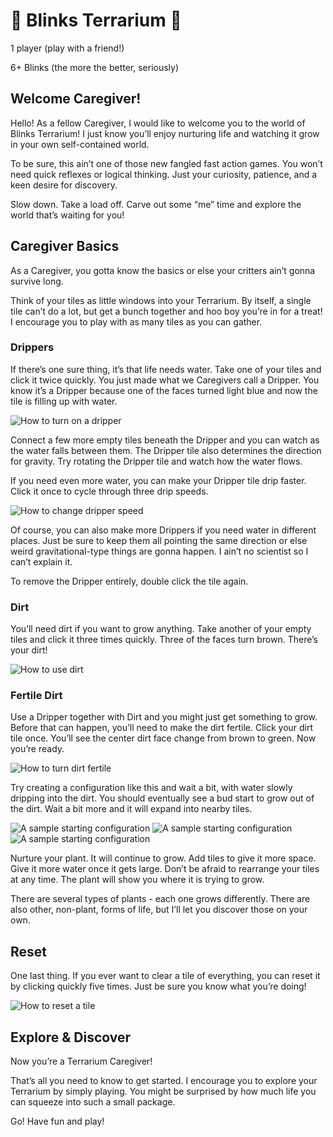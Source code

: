 # :herb: Blinks Terrarium :herb:

1 player (play with a friend!)

6+ Blinks (the more the better, seriously)

## Welcome Caregiver!

Hello! As a fellow Caregiver, I would like to welcome you to the world of Blinks Terrarium! I just know you’ll enjoy nurturing life and watching it grow in your own self-contained world.

To be sure, this ain’t one of those new fangled fast action games. You won’t need quick reflexes or logical thinking. Just your curiosity, patience, and a keen desire for discovery.

Slow down. Take a load off. Carve out some “me” time and explore the world that’s waiting for you!

## Caregiver Basics

As a Caregiver, you gotta know the basics or else your critters ain’t gonna survive long.

Think of your tiles as little windows into your Terrarium. By itself, a single tile can’t do a lot, but get a bunch together and hoo boy you’re in for a treat! I encourage you to play with as many tiles as you can gather.

### Drippers

If there’s one sure thing, it’s that life needs water. Take one of your tiles and click it twice quickly. You just made what we Caregivers call a Dripper. You know it’s a Dripper because one of the faces turned light blue and now the tile is filling up with water.

![How to turn on a dripper](https://lh6.googleusercontent.com/C98r3LLe9yMIVOkwd6CK3uaoqj9ZfOYy6TFC20f5ZaIrhfcC5znElBa0qp5MeWj5rYVYaz7PYRplyDinRjXmd1z_4qVRs485OsgdCXk1x4bCzHK9twHJ0cZ_o8qpdOMl3YsnpRTN)

Connect a few more empty tiles beneath the Dripper and you can watch as the water falls between them. The Dripper tile also determines the direction for gravity. Try rotating the Dripper tile and watch how the water flows.

If you need even more water, you can make your Dripper tile drip faster. Click it once to cycle through three drip speeds.

![How to change dripper speed](https://lh3.googleusercontent.com/YuxCITjYYiTA2vh4T7f3q43V-gjaPTJ3R_MB45JY22d9aDb4VMz6tdOKQ-VCibhN-F9t17W58TqQ7uvQr5PsBFQ8PdvNAHInyb542i9ehcRbztYpbyfEiVmqs82V_6kXKJC2xpIR)

Of course, you can also make more Drippers if you need water in different places. Just be sure to keep them all pointing the same direction or else weird gravitational-type things are gonna happen. I ain’t no scientist so I can’t explain it.

To remove the Dripper entirely, double click the tile again.

### Dirt

You’ll need dirt if you want to grow anything. Take another of your empty tiles and click it three times quickly. Three of the faces turn brown. There’s your dirt!

![How to use dirt](https://lh6.googleusercontent.com/ruL9vfbyYmP9UL7fi_4vMETofxErpnD4MWGvayEd5s-aRfJ5-Pe2x4wb6BXAWtStWCY80g2mQIK7WzNq0xsh_J6CIPZ1Ju-0h-YdVu86OWtqpb-uTCRlrFHFKd8sC6-MxotRtTWr)

### Fertile Dirt

Use a Dripper together with Dirt and you might just get something to grow. Before that can happen, you’ll need to make the dirt fertile. Click your dirt tile once. You’ll see the center dirt face change from brown to green. Now you’re ready.

![How to turn dirt fertile](https://lh6.googleusercontent.com/HPftGsgQE0tcU8TOgmz7PihAwVRGjC0kooMUgB417fv9DBF2_OmNzstcY5dY1CyJrPDTdxANRvkcUrQj0ujwYIXWp1h5VZtdOI375AW8f3jEWPnhA8Farrc-zgVcKLezVuY1Np2D)

Try creating a configuration like this and wait a bit, with water slowly dripping into the dirt. You should eventually see a bud start to grow out of the dirt. Wait a bit more and it will expand into nearby tiles.

![A sample starting configuration](https://lh3.googleusercontent.com/d5a8Ch8dw72YTzaKXXMeS76zOr0aO7UNV2mOfL7s2K5sNjijSKCNCPhoKX_aOhGxZf2PvUQzTNFXWMhPZl-8Plyd9znxp5p7jbmejdrZyZvBDY79eAVtmX4wbwHsZvwShEj9Pph_)
![A sample starting configuration](https://lh6.googleusercontent.com/q1MxIbSs7zRAlAdWqkV34qs7e3UykFStDOd6E9kZuvuCbRYkXSEYz2QLxiK65EhkSdOMgJEb8R2y8n3OKFgUX2kQWBaw3K8bsvYeRW8RkPJATn6L8wb5BAiNGG_99Z20bKoUrgcg)
![A sample starting configuration](https://lh5.googleusercontent.com/RYiCl2sURA6ubIuYc33tW6aMKKzvVXlrDLYmm5hvB1Sa-31zBs9HWH2L5hZRj20qzvxn68jclHMhwGrHdwYuWRsEhA7BkaT9q2Xi5h7cWhUaeKAOOdi4UgtDTaqfAtoc1EadrmWA)

Nurture your plant. It will continue to grow. Add tiles to give it more space. Give it more water once it gets large. Don’t be afraid to rearrange your tiles at any time. The plant will show you where it is trying to grow.

There are several types of plants - each one grows differently. There are also other, non-plant, forms of life, but I’ll let you discover those on your own.

## Reset

One last thing. If you ever want to clear a tile of everything, you can reset it by clicking quickly five times. Just be sure you know what you’re doing!

![How to reset a tile](https://lh5.googleusercontent.com/QFbmTXjYcH9PPQZkND9NhFG3r0nfCQ1tfTpGddQK46TyXbZyeBA-cJdX11TnvlDtAqKqwM4f_JgKcBMa1jtSbFK_r-E1ytv5Mikl7UsWf8ZcuqPhH0AdB4njMwWxYSxUryeZkIsO)

## Explore & Discover

Now you’re a Terrarium Caregiver!

That’s all you need to know to get started. I encourage you to explore your Terrarium by simply playing. You might be surprised by how much life you can squeeze into such a small package.

Go! Have fun and play!
